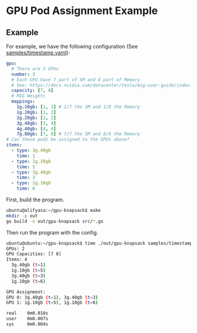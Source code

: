 # GPU Pod Assignment Example

## Example

For example, we have the following configuration (See [samples/timestamp.yaml](samples/timestamp.yaml)):

```yaml
gpu:
  # There are 3 GPUs
  number: 3
  # Each GPU have 7 part of SM and 8 part of Memory
  # See: https://docs.nvidia.com/datacenter/tesla/mig-user-guide/index.html#id15
  capacity: [7, 8]
  # MIG Weights
  mappings:
    1g.10gb: [1, 1] # 1/7 the SM and 1/8 the Memory
    1g.20gb: [1, 2]
    2g.20gb: [2, 2]
    3g.40gb: [3, 4]
    4g.40gb: [4, 4]
    7g.80gb: [7, 8] # 7/7 the SM and 8/8 the Memory
# Can these pods be assigned to the GPUs above?
items:
  - type: 3g.40gb
    time: 1
  - type: 1g.10gb
    time: 5
  - type: 3g.40gb
    time: 3
  - type: 1g.10gb
    time: 6
```

First, build the program.

```sh
ubuntu@alifyasa:~/gpu-knapsack$ make
mkdir -p out
go build -o out/gpu-knapsack src/*.go
```

Then run the program with the config.

```sh
ubuntu@ubuntu:~/gpu-knapsack$ time ./out/gpu-knapsack samples/timestamp.yaml 
GPUs: 2
GPU Capacities: [7 8]
Items: 4
  3g.40gb (t=1)
  1g.10gb (t=5)
  3g.40gb (t=3)
  1g.10gb (t=6)

GPU Assignment:
GPU 0: 3g.40gb (t=1), 3g.40gb (t=3)
GPU 1: 1g.10gb (t=5), 1g.10gb (t=6)

real    0m0.010s
user    0m0.007s
sys     0m0.004s
```
